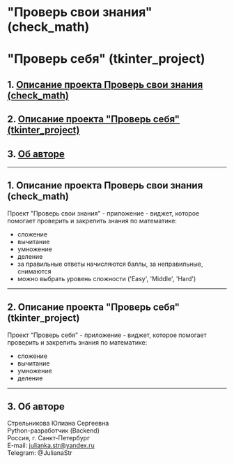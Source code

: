 # "Проверь свои знания" (check_math)

# "Проверь себя" (tkinter_project)



## 1. [Описание проекта Проверь свои знания (check_math)](#1)
## 2. [Описание проекта "Проверь себя" (tkinter_project)](#2)
## 3. [Об авторе](#3)

---
## 1. Описание проекта Проверь свои знания (check_math)<a id=1></a>

Проект "Проверь свои знания" - приложение - виджет, которое помогает проверить и закрепить знания по математике: 
  - сложение
  - вычитание
  - умножение
  - деление
  - за правильные ответы начисляются баллы, за неправильные, снимаются
  - можно выбрать уровень сложности ('Easy', 'Middle', 'Hard')

---
## 2. Описание проекта "Проверь себя" (tkinter_project) <a id=2></a>

Проект "Проверь себя" - приложение - виджет, которое помогает проверить и закрепить знания по математике: 
  - сложение
  - вычитание
  - умножение
  - деление

---
## 3. Об авторе <a id=3></a>

Стрельникова Юлиана Сергеевна  
Python-разработчик (Backend)  
Россия, г. Санкт-Петербург                                                                                                                                                   
E-mail: julianka.str@yandex.ru  
Telegram: @JulianaStr
